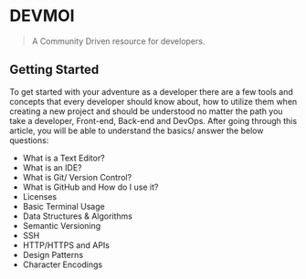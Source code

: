 # DEVMOI

> A Community Driven resource for developers.

## Getting Started

To get started with your adventure as a developer there are a few tools and concepts that every developer should know about, how to utilize them when creating a new project and should be understood no matter the path you take a developer, Front-end, Back-end and DevOps. After going through this article, you will be able to understand the basics/ answer the below questions:

* What is a Text Editor?
* What is an IDE?
* What is Git/ Version Control?
* What is GitHub and How do I use it?
* Licenses
* Basic Terminal Usage
* Data Structures & Algorithms
* Semantic Versioning
* SSH
* HTTP/HTTPS and APIs
* Design Patterns
* Character Encodings

